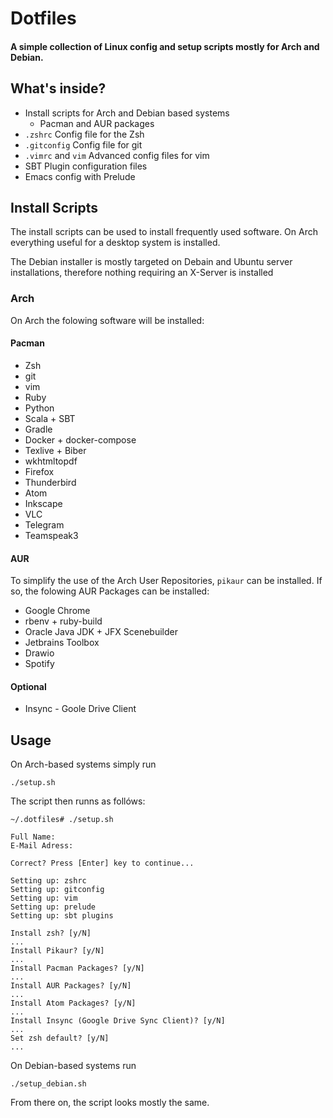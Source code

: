 # Dotfiles
#### A simple collection of Linux config and setup scripts mostly for Arch and Debian.

## What's inside?

* Install scripts for Arch and Debian based systems
  * Pacman and AUR packages
* `.zshrc` Config file for the Zsh
* `.gitconfig` Config file for git
* `.vimrc` and `vim` Advanced config files for vim
* SBT Plugin configuration files
* Emacs config with Prelude

## Install Scripts
The install scripts can be used to install frequently used software.
On Arch everything useful for a desktop system is installed.

The Debian installer is mostly targeted on Debain and Ubuntu server installations, therefore nothing requiring an X-Server is installed

### Arch
On Arch the folowing software will be installed:
#### Pacman
* Zsh
* git
* vim
* Ruby
* Python
* Scala + SBT
* Gradle
* Docker + docker-compose
* Texlive + Biber
* wkhtmltopdf
* Firefox
* Thunderbird
* Atom
* Inkscape
* VLC
* Telegram
* Teamspeak3

#### AUR
To simplify the use of the Arch User Repositories, `pikaur` can be installed. If so, the folowing AUR Packages can be installed:
* Google Chrome
* rbenv + ruby-build
* Oracle Java JDK + JFX Scenebuilder
* Jetbrains Toolbox
* Drawio
* Spotify

#### Optional
* Insync - Goole Drive Client


## Usage

On Arch-based systems simply run

```
./setup.sh
```
The script then runns as follóws:
```
~/.dotfiles# ./setup.sh

Full Name:
E-Mail Adress:

Correct? Press [Enter] key to continue...

Setting up: zshrc
Setting up: gitconfig
Setting up: vim
Setting up: prelude
Setting up: sbt plugins

Install zsh? [y/N]
...
Install Pikaur? [y/N]
...
Install Pacman Packages? [y/N]
...
Install AUR Packages? [y/N]
...
Install Atom Packages? [y/N]
...
Install Insync (Google Drive Sync Client)? [y/N]
...
Set zsh default? [y/N]
...

```

On Debian-based systems run

```
./setup_debian.sh
```
From there on, the script looks mostly the same.

